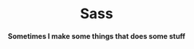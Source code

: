 <h1 align="center">Sass</h1> 
<h4 align="center">Sometimes I make some things that does some stuff</h4>
